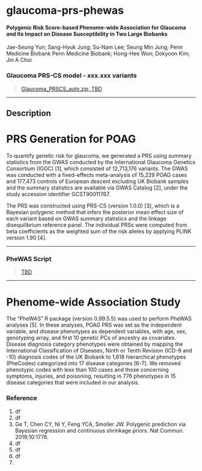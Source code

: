 # glaucoma-prs-phewas
#### Polygenic Risk Score-based Phenome-wide Association for Glaucoma and Its Impact on Disease Susceptibility in Two Large Biobanks
Jae-Seung Yun; Sang-Hyuk Jung; Su-Nam Lee; Seung Min Jung; Penn Medicine Biobank Penn Medicine Biobank; Hong-Hee Won; Dokyoon Kim; Jin A Choi

### Glaucoma PRS-CS model - xxx.xxx variants
> [Glaucoma_PRSCS_auto.zip, TBD](https://github.com/dokyoonkimlab/hnc-prs-phewas/blob/main/prs-model/GAME-ON_HNC-all_PRSCS_auto.zip)

---

## Description
# PRS Generation for POAG
To quantify genetic risk for glaucoma, we generated a PRS using summary statistics from the GWAS conducted by the International Glaucoma Genetics Consortium (IGGC) [1], which consisted of 12,713,176 variants. The GWAS was conducted with a fixed-effects meta-analysis of 15,229 POAG cases and 177,473 controls of European descent excluding UK Biobank samples and the summary statistics are available via GWAS Catalog [2],  under the study accession identifier GCST90011767.

The PRS was constructed using PRS-CS (version 1.0.0) [3], which is a Bayesian polygenic method that infers the posterior mean effect size of each variant based on GWAS summary statistics and the linkage disequilibrium reference panel. The individual PRSs were computed from beta coefficients as the weighted sum of the risk alleles by applying PLINK version 1.90 [4].

---

### PheWAS Script
> [TBD](https://github.com/dokyoonkimlab/hnc-prs-phewas/blob/main/prs-model/GAME-ON_HNC-all_PRSCS_auto.zip)

---

# Phenome-wide Association Study
The “PheWAS” R package (version 0.99.5.5) was used to perform PheWAS analyses [5]. In these analyses, POAG PRS was set as the independent variable, and disease phenotypes as dependent variables, with age, sex, genotyping array, and first 10 genetic PCs of ancestry as covariates. Disease diagnosis category phenotypes were obtained by mapping the International Classification of Diseases, Ninth or Tenth Revision (ICD-9 and -10) diagnosis codes of the UK Biobank to 1,618 hierarchical phenotypes (PheCodes) categorized into 17 disease categories [6-7]. We removed phenotypic codes with less than 100 cases and those concerning symptoms, injuries, and poisoning, resulting in 776 phenotypes in 15 disease categories that were included in our analysis.

### Reference
1. df
2. df
3. Ge T, Chen CY, Ni Y, Feng YCA, Smoller JW. Polygenic prediction via Bayesian regression and continuous shrinkage priors. Nat Commun. 2019;10:1776.
4. df
5. df
6. df
7. 
